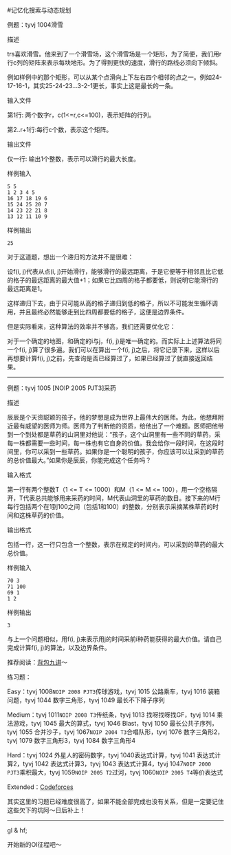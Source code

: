 #记忆化搜索与动态规划

例题：tyvj 1004滑雪

描述

trs喜欢滑雪。他来到了一个滑雪场，这个滑雪场是一个矩形，为了简便，我们用r行c列的矩阵来表示每块地形。为了得到更快的速度，滑行的路线必须向下倾斜。

例如样例中的那个矩形，可以从某个点滑向上下左右四个相邻的点之一。例如24-17-16-1，其实25-24-23...3-2-1更长，事实上这是最长的一条。

输入文件

第1行: 两个数字r，c(1<=r,c<=100)，表示矩阵的行列。

第2..r+1行:每行c个数，表示这个矩阵。

输出文件

仅一行: 输出1个整数，表示可以滑行的最大长度。

样例输入

```
5 5
1 2 3 4 5
16 17 18 19 6
15 24 25 20 7
14 23 22 21 8
13 12 11 10 9
```

样例输出

```
25
```

对于这道题，想出一个递归的方法并不是很难：

设f(i, j)代表从点(i, j)开始滑行，能够滑行的最远距离，于是它便等于相邻且比它低的格子的最远距离的最大值+1；如果它比四周的格子都要低，则说明它能滑行的最远距离是1。

这样递归下去，由于只可能从高的格子递归到低的格子，所以不可能发生循环调用，并且最终必然能够走到比四周都要低的格子，这便是边界条件。

但是实际看来，这种算法的效率并不够高，我们还需要优化它：

对于一个确定的地图，和确定的i与j，f(i, j)是唯一确定的。而实际上上述算法将同一个f(i, j)算了很多遍。我们可以在算出一个f(i, j)之后，将它记录下来，这样以后再想要计算f(i, j)之前，先查询是否已经算过了，如果已经算过了就直接返回结果。

---------

例题：tyvj 1005 [NOIP 2005 PJT3]采药

描述

辰辰是个天资聪颖的孩子，他的梦想是成为世界上最伟大的医师。为此，他想拜附近最有威望的医师为师。医师为了判断他的资质，给他出了一个难题。医师把他带到一个到处都是草药的山洞里对他说：“孩子，这个山洞里有一些不同的草药，采每一株都需要一些时间，每一株也有它自身的价值。我会给你一段时间，在这段时间里，你可以采到一些草药。如果你是一个聪明的孩子，你应该可以让采到的草药的总价值最大。”如果你是辰辰，你能完成这个任务吗？

输入格式

第一行有两个整数T（1 <= T <= 1000）和M（1 <= M <= 100），用一个空格隔开，T代表总共能够用来采药的时间，M代表山洞里的草药的数目。接下来的M行每行包括两个在1到100之间（包括1和100）的整数，分别表示采摘某株草药的时间和这株草药的价值。

输出格式

包括一行，这一行只包含一个整数，表示在规定的时间内，可以采到的草药的最大总价值。

样例输入

```
70 3
71 100
69 1
1 2
```

样例输出

```
3
```

与上一个问题相似，用f(i, j)来表示用j的时间采前i种药能获得的最大价值。请自己完成计算f(i, j)的算法，以及边界条件。

推荐阅读：[背包九讲](https://github.com/tianyicui/pack)～

练习题：

Easy：tyvj 1008`NOIP 2008 PJT3`传球游戏，tyvj 1015 公路乘车，tyvj 1016 装箱问题，tyvj 1044 数字三角形，tyvj 1049 最长不下降子序列

Medium：tyvj 1011`NOIP 2008 T3`传纸条，tyvj 1013 找呀找呀找GF，tyvj 1014 乘法游戏，tyvj 1045 最大的算式，tyvj 1046 Blast，tyvj 1050 最长公共子序列，tyvj 1055 合并沙子，tyvj 1067`NOIP 2004 T3`合唱队形，tyvj 1076 数字三角形2，tyvj 1079 数字三角形3，tyvj 1084 数字三角形4

Hard：tyvj 1024 外星人的密码数字，tyvj 1040表达式计算，tyvj 1041 表达式计算2，tyvj 1042 表达式计算3，tyvj 1043 表达式计算4，tyvj 1047`NOIP 2000 PJT3`乘积最大，tyvj 1059`NOIP 2005 T2`过河，tyvj 1060`NOIP 2005 T4`等价表达式

Extended：[Codeforces](http://codeforces.com/problemset/tags/dp?order=BY_SOLVED_DESC)

其实这里的习题已经难度很高了，如果不能全部完成也没有关系，但是一定要记住这些欠下的坑阿～日后补上！

---------

gl & hf;

开始新的OI征程吧～
